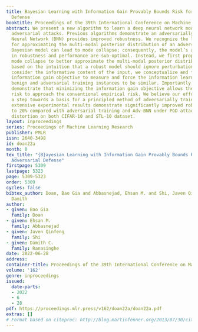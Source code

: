 ```yaml
---
title: Bayesian Learning with Information Gain Provably Bounds Risk for a Robust Adversarial
  Defense
booktitle: Proceedings of the 39th International Conference on Machine Learning
abstract: We present a new algorithm to learn a deep neural network model robust against
  adversarial attacks. Previous algorithms demonstrate an adversarially trained Bayesian
  Neural Network (BNN) provides improved robustness. We recognize the learning approach
  for approximating the multi-modal posterior distribution of an adversarially trained
  Bayesian model can lead to mode collapse; consequently, the model’s achievements
  in robustness and performance are sub-optimal. Instead, we first propose preventing
  mode collapse to better approximate the multi-modal posterior distribution. Second,
  based on the intuition that a robust model should ignore perturbations and only
  consider the informative content of the input, we conceptualize and formulate an
  information gain objective to measure and force the information learned from both
  benign and adversarial training instances to be similar. Importantly. we prove and
  demonstrate that minimizing the information gain objective allows the adversarial
  risk to approach the conventional empirical risk. We believe our efforts provide
  a step towards a basis for a principled method of adversarially training BNNs. Our
  extensive experimental results demonstrate significantly improved robustness up
  to 20% compared with adversarial training and Adv-BNN under PGD attacks with 0.035
  distortion on both CIFAR-10 and STL-10 dataset.
layout: inproceedings
series: Proceedings of Machine Learning Research
publisher: PMLR
issn: 2640-3498
id: doan22a
month: 0
tex_title: "{B}ayesian Learning with Information Gain Provably Bounds Risk for a Robust
  Adversarial Defense"
firstpage: 5309
lastpage: 5323
page: 5309-5323
order: 5309
cycles: false
bibtex_author: Doan, Bao Gia and Abbasnejad, Ehsan M. and Shi, Javen Qinfeng and Ranasinghe C.,
  Damith
author:
- given: Bao Gia
  family: Doan
- given: Ehsan M.
  family: Abbasnejad
- given: Javen Qinfeng
  family: Shi
- given: Damith C.
  family: Ranasinghe
date: 2022-06-28
address:
container-title: Proceedings of the 39th International Conference on Machine Learning
volume: '162'
genre: inproceedings
issued:
  date-parts:
  - 2022
  - 6
  - 28
pdf: https://proceedings.mlr.press/v162/doan22a/doan22a.pdf
extras: []
# Format based on citeproc: http://blog.martinfenner.org/2013/07/30/citeproc-yaml-for-bibliographies/
---
```

